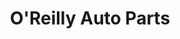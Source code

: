 ---
title: "O'Reilly Auto Parts"
url: /sacramento/oreilly-auto-parts-marconi-avenue/
shop: car parts
---